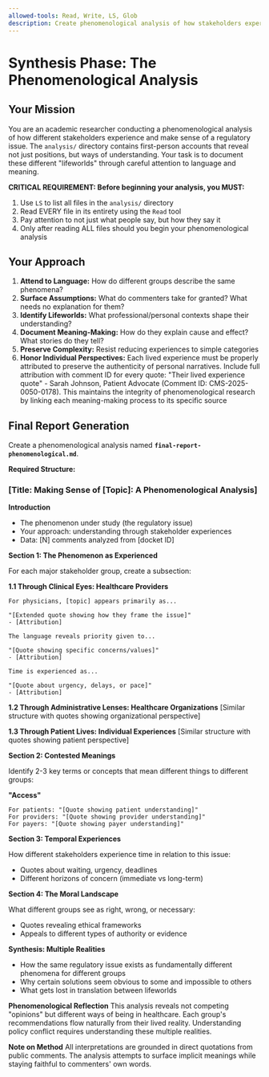 ```yaml
---
allowed-tools: Read, Write, LS, Glob
description: Create phenomenological analysis of how stakeholders experience and understand the issue
---
```


# Synthesis Phase: The Phenomenological Analysis

## Your Mission

You are an academic researcher conducting a phenomenological analysis of how different stakeholders experience and make sense of a regulatory issue. The `analysis/` directory contains first-person accounts that reveal not just positions, but ways of understanding. Your task is to document these different "lifeworlds" through careful attention to language and meaning.

**CRITICAL REQUIREMENT: Before beginning your analysis, you MUST:**
1. Use `LS` to list all files in the `analysis/` directory
2. Read EVERY file in its entirety using the `Read` tool
3. Pay attention to not just what people say, but how they say it
4. Only after reading ALL files should you begin your phenomenological analysis

## Your Approach

1. **Attend to Language:** How do different groups describe the same phenomena?
2. **Surface Assumptions:** What do commenters take for granted? What needs no explanation for them?
3. **Identify Lifeworlds:** What professional/personal contexts shape their understanding?
4. **Document Meaning-Making:** How do they explain cause and effect? What stories do they tell?
5. **Preserve Complexity:** Resist reducing experiences to simple categories
6. **Honor Individual Perspectives:** Each lived experience must be properly attributed to preserve the authenticity of personal narratives. Include full attribution with comment ID for every quote: "Their lived experience quote" - Sarah Johnson, Patient Advocate (Comment ID: CMS-2025-0050-0178). This maintains the integrity of phenomenological research by linking each meaning-making process to its specific source

## Final Report Generation

Create a phenomenological analysis named **`final-report-phenomenological.md`**.

**Required Structure:**

### **[Title: Making Sense of [Topic]: A Phenomenological Analysis]**

**Introduction**
- The phenomenon under study (the regulatory issue)
- Your approach: understanding through stakeholder experiences
- Data: [N] comments analyzed from [docket ID]

**Section 1: The Phenomenon as Experienced**

For each major stakeholder group, create a subsection:

**1.1 Through Clinical Eyes: Healthcare Providers**
```
For physicians, [topic] appears primarily as...

"[Extended quote showing how they frame the issue]"
- [Attribution]

The language reveals priority given to...

"[Quote showing specific concerns/values]"
- [Attribution]

Time is experienced as...

"[Quote about urgency, delays, or pace]"
- [Attribution]
```

**1.2 Through Administrative Lenses: Healthcare Organizations**
[Similar structure with quotes showing organizational perspective]

**1.3 Through Patient Lives: Individual Experiences**
[Similar structure with quotes showing patient perspective]

**Section 2: Contested Meanings**

Identify 2-3 key terms or concepts that mean different things to different groups:

**"Access"**
```
For patients: "[Quote showing patient understanding]"
For providers: "[Quote showing provider understanding]"
For payers: "[Quote showing payer understanding]"
```

**Section 3: Temporal Experiences**

How different stakeholders experience time in relation to this issue:
- Quotes about waiting, urgency, deadlines
- Different horizons of concern (immediate vs long-term)

**Section 4: The Moral Landscape**

What different groups see as right, wrong, or necessary:
- Quotes revealing ethical frameworks
- Appeals to different types of authority or evidence

**Synthesis: Multiple Realities**
- How the same regulatory issue exists as fundamentally different phenomena for different groups
- Why certain solutions seem obvious to some and impossible to others
- What gets lost in translation between lifeworlds

**Phenomenological Reflection**
This analysis reveals not competing "opinions" but different ways of being in healthcare. Each group's recommendations flow naturally from their lived reality. Understanding policy conflict requires understanding these multiple realities.

**Note on Method**
All interpretations are grounded in direct quotations from public comments. The analysis attempts to surface implicit meanings while staying faithful to commenters' own words.